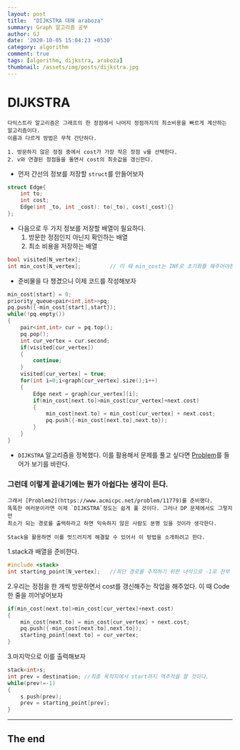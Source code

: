 ```yaml
---
layout: post
title:  "DIJKSTRA 대해 araboza"
summary: Graph 알고리즘 공부
author: GJ
date: '2020-10-05 15:04:23 +0530'
category: algorithm
comment: true
tags: [algorithm, dijkstra, araboza]
thumbnail: /assets/img/posts/dijkstra.jpg
---
```



# DIJKSTRA

    다익스트라 알고리즘은 그래프의 한 정점에서 나머지 정점까지의 최소비용을 빠르게 계산하는 알고리즘이다.
    이름과 다르게 방법은 무척 간단하다.

    1. 방문하지 않은 정점 중에서 cost가 가장 작은 정점 v를 선택한다.
    2. v와 연결된 정점들을 돌면서 cost의 최솟값을 갱신한다.


* 먼저 간선의 정보를 저장할 `struct`를 만들어보자


```cpp
struct Edge{
    int to;
    int cost;
    Edge(int _to, int _cost): to(_to), cost(_cost){}
};
```

* 다음으로 두 가지 정보를 저장할 배열이 필요하다.
    1. 방문한 정점인지 아닌지 확인하는 배열
    2. 최소 비용을 저장하는 배열


```cpp
bool visited[N_vertex];
int min_cost[N_vertex];         // 이 때 min_cost는 INF로 초기화를 해주어야한다.
```

* 준비물을 다 챙겼으니 이제 코드를 작성해보자

```cpp
min_cost[start] = 0;
priority_queue<pair<int,int>>pq;
pq.push({-min_cost[start],start});
while(!pq.empty())
{
    pair<int,int> cur = pq.top();
    pq.pop();
    int cur_vertex = cur.second;
    if(visited[cur_vertex])
    {
        continue;
    }
    visited[cur_vertex] = true;
    for(int i=0;i<graph[cur_vertex].size();i++)
    {
        Edge next = graph[cur_vertex][i];
        if(min_cost[next.to]>min_cost[cur_vertex]+next.cost)
        {
            min_cost[next.to] = min_cost[cur_vertex] + next.cost;
            pq.push({-min_cost[next.to],next.to});
        }
    }
}
```

* `DIJKSTRA` 알고리즘을 정복했다. 이를 활용해서 문제를 풀고 싶다면 [Problem](https://www.acmicpc.net/problem/1753)를 들어가 보기를 바란다.

### 그런데 이렇게 끝내기에는 뭔가 아쉽다는 생각이 든다.
    그래서 [Problem2](https://www.acmicpc.net/problem/11779)를 준비했다.
    똑똑한 여러분이라면 이제 `DIJKSTRA`정도는 쉽게 풀 것이다. 그러나 DP 문제에서도 그렇지만
    최소가 되는 경로를 출력하라고 하면 익숙하지 않은 사람도 분명 있을 것이라 생각한다.

    Stack을 활용하면 이를 멋드러지게 해결할 수 있어서 이 방법을 소개하려고 한다.

1.stack과 배열을 준비한다.


```cpp
#include <stack>
int starting_point[N_vertex];   //최단 경로를 추적하기 위한 녀석으로 -1로 전부 초기화 해주자!
```


2.우리는 정점을 한 개씩 방문하면서 cost를 갱신해주는 작업을 해주었다. 이 때 Code 한 줄을 끼어넣어보자


```cpp
if(min_cost[next.to]>min_cost[cur_vertex]+next.cost)
{
    min_cost[next.to] = min_cost[cur_vertex] + next.cost;
    pq.push({-min_cost[next.to],next.to});
    starting_point[next.to] = cur_vertex;
}
```


3.마지막으로 이를 출력해보자


```cpp
stack<int>s;
int prev = destination; //최종 목적지에서 start까지 역추적을 할 것이다.
while(prev!=-1)
{
    s.push(prev);
    prev = starting_point[prev];
}
```

---
## The end
